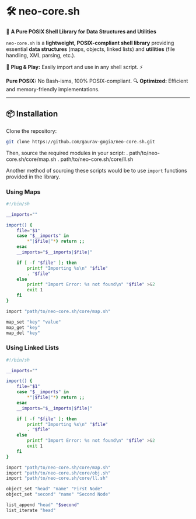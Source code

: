 # 🛠️ neo-core.sh

🚀 **A Pure POSIX Shell Library for Data Structures and Utilities**

`neo-core.sh` is a **lightweight, POSIX-compliant shell library** providing
essential **data structures** (maps, objects, linked lists) and **utilities**
(file handling, XML parsing, etc.).

🔌 **Plug & Play:** Easily import and use in any shell script. ⚡

**Pure POSIX:** No Bash-isms, 100% POSIX-compliant. 🔍 **Optimized:** Efficient
and memory-friendly implementations.

---

## 📦 **Installation**

Clone the repository:

```sh
git clone https://github.com/gaurav-gogia/neo-core.sh.git
```

Then, source the required modules in your script: .
path/to/neo-core.sh/core/map.sh . path/to/neo-core.sh/core/ll.sh

Another method of sourcing these scripts would be to use `import` functions
provided in the library.

### Using Maps

```sh
#!/bin/sh

__imports=""

import() {
    file="$1"
    case "$__imports" in
        *"|$file|"*) return ;;
    esac
    __imports="$__imports|$file|"

    if [ -f "$file" ]; then
        printf "Importing %s\n" "$file"
        . "$file"
    else
        printf "Import Error: %s not found\n" "$file" >&2
        exit 1
    fi
}

import "path/to/neo-core.sh/core/map.sh"

map_set "key" "value"
map_get "key"
map_del "key"
```

### Using Linked Lists

```sh
#!/bin/sh

__imports=""

import() {
    file="$1"
    case "$__imports" in
        *"|$file|"*) return ;;
    esac
    __imports="$__imports|$file|"

    if [ -f "$file" ]; then
        printf "Importing %s\n" "$file"
        . "$file"
    else
        printf "Import Error: %s not found\n" "$file" >&2
        exit 1
    fi
}

import "path/to/neo-core.sh/core/map.sh"
import "path/to/neo-core.sh/core/obj.sh"
import "path/to/neo-core.sh/core/ll.sh"

object_set "head" "name" "First Node"
object_set "second" "name" "Second Node"

list_append "head" "$second"
list_iterate "head"
```
